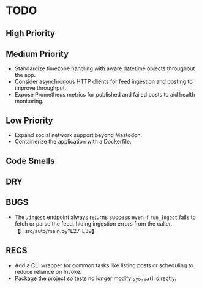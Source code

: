 # TODO

## High Priority

## Medium Priority
- Standardize timezone handling with aware datetime objects throughout the app.
- Consider asynchronous HTTP clients for feed ingestion and posting to improve throughput.
- Expose Prometheus metrics for published and failed posts to aid health
  monitoring.

## Low Priority
- Expand social network support beyond Mastodon.
- Containerize the application with a Dockerfile.

## Code Smells

## DRY

## BUGS
- The ``/ingest`` endpoint always returns success even if ``run_ingest`` fails
  to fetch or parse the feed, hiding ingestion errors from the caller.
  【F:src/auto/main.py†L27-L39】

## RECS
- Add a CLI wrapper for common tasks like listing posts or scheduling to reduce reliance on Invoke.
- Package the project so tests no longer modify `sys.path` directly.
